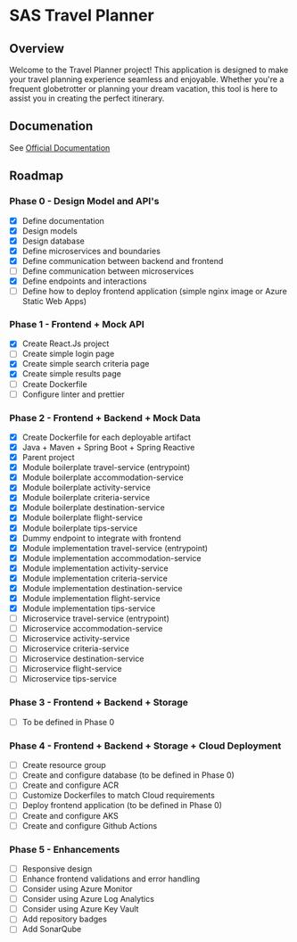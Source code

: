 # SAS Travel Planner

## Overview

Welcome to the Travel Planner project! This application is designed to make your travel planning experience seamless and enjoyable. Whether you're a frequent globetrotter or planning your dream vacation, this tool is here to assist you in creating the perfect itinerary.

## Documenation

See [Official Documentation](../blob/master/docs/README.md)

## Roadmap

### Phase 0 - Design Model and API's
- [x] Define documentation
- [x] Design models
- [x] Design database
- [x] Define microservices and boundaries
- [x] Define communication between backend and frontend
- [ ] Define communication between microservices
- [x] Define endpoints and interactions
- [ ] Define how to deploy frontend application (simple nginx image or Azure Static Web Apps)

### Phase 1 - Frontend + Mock API
- [x] Create React.Js project
- [ ] Create simple login page
- [x] Create simple search criteria page
- [x] Create simple results page
- [ ] Create Dockerfile 
- [ ] Configure linter and prettier

### Phase 2 - Frontend + Backend + Mock Data
- [x] Create Dockerfile for each deployable artifact
- [x] Java + Maven + Spring Boot + Spring Reactive
- [x] Parent project
- [x] Module boilerplate travel-service (entrypoint)
- [x] Module boilerplate accommodation-service
- [x] Module boilerplate activity-service
- [x] Module boilerplate criteria-service
- [x] Module boilerplate destination-service
- [x] Module boilerplate flight-service
- [x] Module boilerplate tips-service
- [x] Dummy endpoint to integrate with frontend
- [x] Module implementation travel-service (entrypoint)
- [x] Module implementation accommodation-service
- [x] Module implementation activity-service
- [x] Module implementation criteria-service
- [x] Module implementation destination-service
- [x] Module implementation flight-service
- [x] Module implementation tips-service
- [ ] Microservice travel-service (entrypoint)
- [ ] Microservice accommodation-service
- [ ] Microservice activity-service
- [ ] Microservice criteria-service
- [ ] Microservice destination-service
- [ ] Microservice flight-service
- [ ] Microservice tips-service

### Phase 3 - Frontend + Backend + Storage
- [ ] To be defined in Phase 0 

### Phase 4 - Frontend + Backend + Storage + Cloud Deployment
- [ ] Create resource group 
- [ ] Create and configure database (to be defined in Phase 0)
- [ ] Create and configure ACR
- [ ] Customize Dockerfiles to match Cloud requirements
- [ ] Deploy frontend application (to be defined in Phase 0)
- [ ] Create and configure AKS 
- [ ] Create and configure Github Actions

### Phase 5 - Enhancements
- [ ] Responsive design
- [ ] Enhance frontend validations and error handling
- [ ] Consider using Azure Monitor
- [ ] Consider using Azure Log Analytics
- [ ] Consider using Azure Key Vault
- [ ] Add repository badges
- [ ] Add SonarQube